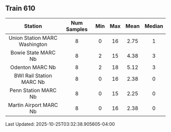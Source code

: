 ## Train 610

| Station | Num Samples | Min | Max | Mean | Median |
| :-----: | :---------: | :-: | :-: | :--: | :----: |
| Union Station MARC Washington | 8 | 0 | 16 | 2.75 | 1 |
| Bowie State MARC Nb | 8 | 2 | 15 | 4.38 | 3 |
| Odenton MARC Nb | 8 | 2 | 18 | 5.12 | 3 |
| BWI Rail Station MARC Nb | 8 | 0 | 16 | 2.38 | 0 |
| Penn Station MARC Nb | 8 | 0 | 15 | 2.25 | 0 |
| Martin Airport MARC Nb | 8 | 0 | 16 | 2.38 | 0 |


Last Updated: 2025-10-25T03:32:38.905605-04:00